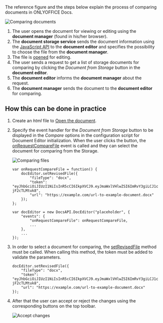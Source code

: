 The reference figure and the steps below explain the process of comparing documents in ONLYOFFICE Docs.

![Comparing documents](/editor/compare.png)

1. The user opens the document for viewing or editing using the **document manager** (found in his/her browser).
2. The **document storage service** sends the document information using the [JavaScript API](/editors/basic) to the **document editor** and specifies the possibility to choose the file from the **document manager**.
3. The file is [opened](/editors/open) for editing.
4. The user sends a request to get a list of storage documents for comparing by clicking the *Document from Storage* button in the **document editor**.
5. The **document editor** informs the **document manager** about the request.
6. The **document manager** sends the document to the **document editor** for comparing.

## How this can be done in practice

1. Create an *html* file to [Open the document](/editors/open#apply).

2. Specify the event handler for the *Document from Storage* button to be displayed in the *Compare* options in the configuration script for Document Editor initialization. When the user clicks the button, the [onRequestCompareFile](/editors/config/events#onRequestCompareFile) event is called and they can select the document for comparing from the Storage.

   ![Comparing files](/editor/onRequestCompareFile.png)

   ```
   var onRequestCompareFile = function() {
       docEditor.setRevisedFile({
           "fileType": "docx",
           "token": "eyJhbGciOiJIUzI1NiIsInR5cCI6IkpXVCJ9.eyJmaWxlVHlwZSI6ImRvY3giLCJ1cmwiOiJodHRwczovL2V4YW1wbGUuY29tL3VybC10by1leGFtcGxlLWRvY3VtZW50LmRvY3gifQ.t8660n_GmxJIppxcwkr_mUxmXYtE8cg-jF2cTLMtuk8",
           "url": "https://example.com/url-to-example-document.docx"
       });
   };

   var docEditor = new DocsAPI.DocEditor("placeholder", {
       "events": {
           "onRequestCompareFile": onRequestCompareFile,
           ...
       },
       ...
   });
   ```

3. In order to select a document for comparing, the [setRevisedFile](/editors/methods#setRevisedFile) method must be called. When calling this method, the token must be added to validate the parameters.

   ```
   docEditor.setRevisedFile({
       "fileType": "docx",
       "token": "eyJhbGciOiJIUzI1NiIsInR5cCI6IkpXVCJ9.eyJmaWxlVHlwZSI6ImRvY3giLCJ1cmwiOiJodHRwczovL2V4YW1wbGUuY29tL3VybC10by1leGFtcGxlLWRvY3VtZW50LmRvY3gifQ.t8660n_GmxJIppxcwkr_mUxmXYtE8cg-jF2cTLMtuk8",
       "url": "https://example.com/url-to-example-document.docx"
   });
   ```

4. After that the user can accept or reject the changes using the corresponding buttons on the top toolbar.

   ![Accept changes](/editor/compare-documents.png)
